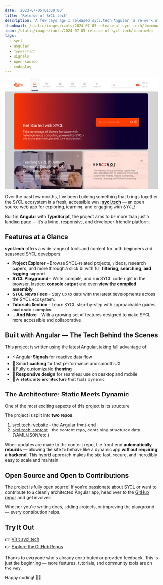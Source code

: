 ```yaml
---
date: '2023-07-05T01:00:00'
title: 'Release of SYCL.tech'
description: 'A few days ago I released sycl.tech Angular, a re-work of the old sycl.tech website.'
thumbnail: /static/images/rants/2024-07-05-release-of-sycl-tech/thumbnail.webp
icon: /static/images/rants/2024-07-05-release-of-sycl-tech/icon.webp
tags:
  - sycl
  - angular
  - typescript
  - signals
  - open-source
  - codeplay
---
```


![Screenshot](/static/images/rants/2024-07-05-release-of-sycl-tech/screenshot.png)

Over the past few months, I've been building something that brings together the SYCL ecosystem in a
fresh, accessible way: **[sycl.tech](https://sycl.tech)** — an open source web app for exploring,
learning, and engaging with SYCL!

Built in **Angular** with **TypeScript**, the project aims to be more than just a landing page —
it’s a living, responsive, and developer-friendly platform.

## Features at a Glance

**sycl.tech** offers a wide range of tools and content for both beginners and seasoned SYCL
developers:

- **Project Explorer** – Browse SYCL-related projects, videos, research papers, and more through
  a slick UI with full **filtering, searching, and tagging** support.
- **SYCL Playground** – Write, compile, and run SYCL code right in the browser. Inspect **console
  output** and even **view the compiled assembly**.
- **SYCL News Feed** – Stay up to date with the latest developments across the SYCL ecosystem.
- **Tutorials Section** – Learn SYCL step-by-step with approachable guides and code examples.
- **...And More** – With a growing set of features designed to make SYCL more accessible and
  collaborative.

## Built with Angular — The Tech Behind the Scenes

This project is written using the latest Angular, taking full advantage of:

- ⚡️ Angular **Signals** for reactive data flow
- 🧠 Smart **caching** for fast performance and smooth UX
- 🎨 Fully customizable **theming**
- 📱 **Responsive design** for seamless use on desktop and mobile
- 🏁 A **static site architecture** that feels dynamic

## The Architecture: Static Meets Dynamic

One of the most exciting aspects of this project is its structure:

The project is split into **two repos**:

1. [sycl.tech-website](https://github.com/codeplaysoftware/sycl.tech-website) – the Angular front-end
2. [sycl.tech-content](https://github.com/codeplaysoftware/sycl.tech-content) – the content repo, containing structured data (YAML/JSON/etc.)

When updates are made to the content repo, the front-end **automatically rebuilds** — allowing the
site to behave like a dynamic app **without requiring a backend**. This hybrid approach makes the
site fast, secure, and incredibly easy to scale and maintain.

## Open Source and Open to Contributions

The project is fully open source! If you're passionate about SYCL or want to contribute to a
cleanly architected Angular app, head over to the [GitHub repos](https://github.com/sycl-tech) and
get involved.

Whether you're writing docs, adding projects, or improving the playground — every contribution
helps.

## Try It Out

👉 [Visit sycl.tech](https://sycl.tech)  
👉 [Explore the GitHub Repos](https://github.com/codeplaysoftware/sycl.tech-website)

Thanks to everyone who's already contributed or provided feedback. This is just the beginning —
more features, tutorials, and community tools are on the way.

Happy coding! 🧵✨
